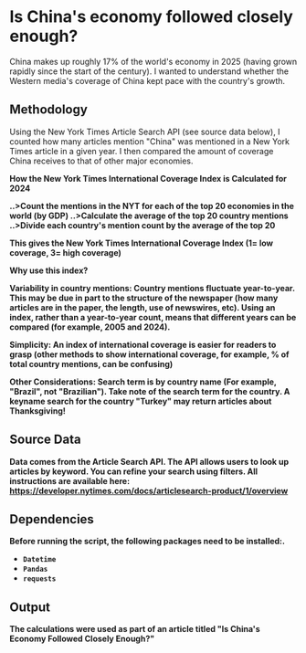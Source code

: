 # Is China's economy followed closely enough?
China makes up roughly 17% of the world's economy in 2025 (having grown rapidly since the start of the century). I wanted to understand whether the Western media's coverage of China kept pace with the country's growth. 

##  Methodology
Using the New York Times Article Search API (see source data below), I counted how many articles mention "China" was mentioned in a New York Times article in a given year. I then compared the amount of coverage China receives to that of other major economies. 

<b> How the New York Times International Coverage Index is Calculated for 2024 <b/>

..>Count the mentions in the NYT for each of the top 20 economies in the world (by GDP)
..>Calculate the average of the top 20 country mentions
..>Divide each country's mention count by the average of the top 20

This gives the New York Times International Coverage Index (1= low coverage, 3= high coverage) 

Why use this index? 

Variability in country mentions: Country mentions fluctuate year-to-year. This may be due in part to the structure of the newspaper (how many articles are in the paper, the length, use of newswires, etc). Using an index, rather than a year-to-year count, means that different years can be compared (for example, 2005 and 2024). 

Simplicity: An index of international coverage is easier for readers to grasp (other methods to show international coverage, for example, % of total country mentions, can be confusing)

Other Considerations: Search term is by country name (For example, "Brazil", not "Brazilian"). Take note of the search term for the country. A keyname search for the country "Turkey" may return articles about Thanksgiving! 


##  Source Data 
Data comes from the Article Search API. The API allows users to look up articles by keyword. You can refine your search using filters.
All instructions are available here: https://developer.nytimes.com/docs/articlesearch-product/1/overview

## Dependencies
Before running the script, the following packages need to be installed:.

- `Datetime`
- `Pandas`
- `requests`

##  Output
The calculations were used as part of an article titled "Is China's Economy Followed Closely Enough?"




